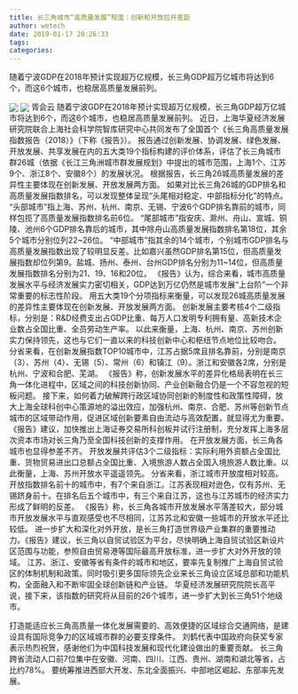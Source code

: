 ```yaml
---
title: 长三角城市“高质量发展”程度：创新和开放拉开差距
author: wetech
date: 2019-01-17 20:26:33
tags: 
categories: 
---
```

随着宁波GDP在2018年预计实现超万亿规模，长三角GDP超万亿城市将达到6个，而这6个城市，也稳居高质量发展前列。
<!-- more -->
<img align="center" border="0" src="https://imgcdn.yicai.com/uppics/images/2019/01/504318095a69632263fec81f8f28101d.jpg" />
<img align="center" border="0" src="https://imgcdn.yicai.com/uppics/images/2019/01/a59cb66945fb9bca987c24a3fdcaba3f.jpg" />
胥会云
随着宁波GDP在2018年预计实现超万亿规模，长三角GDP超万亿城市将达到6个，而这6个城市，也稳居高质量发展前列。
近日，上海华夏经济发展研究院联合上海社会科学院智库研究中心共同发布了全国首个《长三角高质量发展指数报告（2018）》（下称《报告》）。
报告通过创新发展、协调发展、绿色发展、开放发展、共享发展在内的五大类19个指标构建的评价体系，评估了长三角城市群26城（依据《长江三角洲城市群发展规划》中提出的城市范围，上海1个、江苏9个、浙江8个、安徽8个）的发展状况。
根据报告，长三角26城高质量发展的差异性主要体现在创新发展、开放发展两方面。
如果对比长三角26城的GDP排名和高质量发展指数排名，可以发现整体呈现“头尾相对稳定、中部指标分化”的特点。
“头部城市”指上海、苏州、杭州、南京、无锡、宁波6个GDP排名靠前的城市，同样包揽了高质量发展指数排名前6位。
“尾部城市”指安庆、滁州、舟山、宣城、铜陵、池州6个GDP排名靠后的城市，其中除舟山高质量发展指数排名第18位，其余5个城市分别位列22~26位。
“中部城市”指其余的14个城市，个别城市GDP排名与高质量发展指数出现了较明显反差。比如嘉兴虽然GDP排名第15位，但高质量发展指数却位列第9。盐城、扬州、泰州、台州GDP排名分别为11~14位，但高质量发展指数排名分别为21、19、16和20位。
《报告》认为，综合来看，城市高质量发展水平与经济发展实力密切相关，GDP达到万亿仍然是城市发展“上台阶”一个非常重要的标志性阶段。
用五大类19个分项指标来衡量，可以发现26城高质量发展的差异性主要体现在创新发展、开放发展两方面。
创新发展主要考核4个二级指标，分别是：R&D经费支出占GDP比重、每万人口发明专利拥有量、高新技术企业数占全国比重、全员劳动生产率。
以此来衡量，上海、杭州、南京、苏州创新实力保持领先，这也与它们一直以来的科技创新中心和枢纽节点地位比较吻合。
分省来看，在创新发展指数TOP10城市中，江苏占据5席且排名靠前，分别是南京（3）、苏州（4）、无锡（5）、常州（6）和镇江（9）。浙江和安徽各2席，分别是杭州、宁波和合肥、芜湖。
《报告》称，创新发展水平的差异化格局表明在长三角一体化进程中，区域之间的科技创新协同、产业创新融合仍是一个不容忽视的短板问题。
接下来，如何着力破解跨行政区域协同创新的制度性和政策性障碍，放大上海全球科创中心策源地的溢出效应，加强杭州、南京、合肥、苏州等创新节点城市的区域带动作用，促进区域创新要素自由流动与高效配置，就显得尤为重要。
《报告》建议，加快推出上海证券交易所科创板并试行注册制，充分发挥上海多层次资本市场对长三角乃至全国科技创新的支撑作用。
在开放发展方面，长三角各城市也显得参差不齐。
开放发展共评估3个二级指标：实际利用外资额占全国比重、货物贸易进出口总额占全国比重、入境旅游人数占全国入境旅游人数比重。以此衡量，上海、苏州开放水平遥遥领先。
分省来看，浙江城市开放度相对较高。开放指数排名前十的城市中，有7个来自浙江。江苏表现相对逊色，仅有苏州、无锡跻身前十。在排名后五个城市中，有三个来自江苏，这也与江苏城市的经济实力形成了鲜明的反差。
《报告》称，长三角各城市开放发展水平落差较大，部分城市开放发展水平与直观感受也不尽相同，江苏苏北和安徽一些城市的开放水平还比较低。
进一步扩大和深化对外开放，是长三角打造世界级产业集群的重要推动力。《报告》建议，长三角以自贸试验区为平台，尽快明确上海自贸试验区新设片区范围与功能，参照自由贸易港等国际最高开放标准，进一步扩大对外开放的领域。
江苏、浙江、安徽等省有条件的城市和地区，要率先复制推广上海自贸试验区的体制机制和政策。同时吸引更多国际领先企业来长三角设立区域总部和功能机构，全面融入和不断牢固全球创新链和产业链。
华夏经济发展研究院院长高平说，接下来，该指数的研究将从目前的26个城市，进一步扩大到长三角51个地级市。
 
 
打造能适应长三角高质量一体化发展需要的、高效便捷的区域综合交通网络，是建设具有国际竞争力的区域城市群的必要支撑条件。
刘鹤代表中国政府向获奖专家表示热烈祝贺，感谢他们为中国科技发展和现代化建设做出的重要贡献。
长三角跨省流动人口前7位集中在安徽、河南、四川、江西、贵州、湖南和湖北等省，占比约78%。
要统筹推进西部大开发、东北全面振兴、中部地区崛起、东部率先发展。
